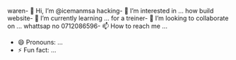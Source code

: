 waren- 👋 Hi, I’m @icemanmsa
hacking- 👀 I’m interested in ...
how build website- 🌱 I’m currently learning ...
for a treiner- 💞️ I’m looking to collaborate on ...
whattsap no 0712086596- 📫 How to reach me ...
- 😄 Pronouns: ...
- ⚡ Fun fact: ...

<!---
icemanmsa/icemanmsa is a ✨ special ✨ repository because its `README.md` (this file) appears on your GitHub profile.
You can click the Preview link to take a look at your changes.
--->
